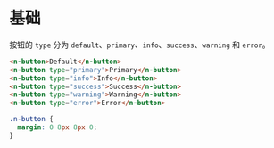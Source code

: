 # 基础
按钮的 `type` 分为 `default`、`primary`、`info`、`success`、`warning` 和 `error`。
```html
<n-button>Default</n-button>
<n-button type="primary">Primary</n-button>
<n-button type="info">Info</n-button>
<n-button type="success">Success</n-button>
<n-button type="warning">Warning</n-button>
<n-button type="error">Error</n-button>
```
```css
.n-button {
  margin: 0 8px 8px 0;
}
```